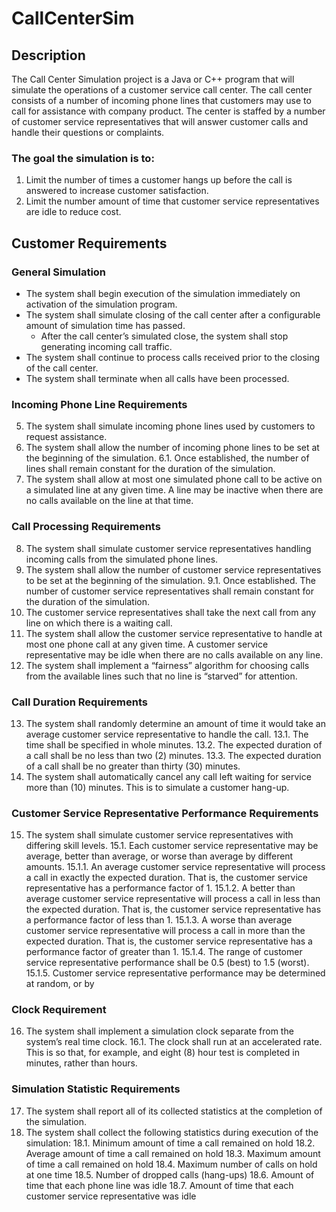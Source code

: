 CallCenterSim
=============

## Description

The Call Center Simulation project is a Java or C++ program that will simulate the operations of a
customer service call center. The call center consists of a number of incoming phone lines that
customers may use to call for assistance with company product. The center is staffed by a number of
customer service representatives that will answer customer calls and handle their questions or
complaints.

### The goal the simulation is to:

1. Limit the number of times a customer hangs up before the call is answered to increase customer satisfaction.
2. Limit the number amount of time that customer service representatives are idle to reduce cost.

## Customer Requirements

### General Simulation

- The system shall begin execution of the simulation immediately on activation of the simulation program.
- The system shall simulate closing of the call center after a configurable amount of simulation time has passed.
  - After the call center’s simulated close, the system shall stop generating incoming call traffic.
- The system shall continue to process calls received prior to the closing of the call center.
- The system shall terminate when all calls have been processed.

### Incoming Phone Line Requirements

5. The system shall simulate incoming phone lines used by customers to request assistance.
6. The system shall allow the number of incoming phone lines to be set at the beginning of the simulation.
6.1. Once established, the number of lines shall remain constant for the duration of the simulation.
7. The system shall allow at most one simulated phone call to be active on a simulated line at any given time. A line may be inactive when there are no calls available on the line at that time.

### Call Processing Requirements

8. The system shall simulate customer service representatives handling incoming calls from the simulated phone lines.
9. The system shall allow the number of customer service representatives to be set at the beginning of the simulation.
9.1. Once established. The number of customer service representatives shall remain constant for the duration of the simulation.
10. The customer service representatives shall take the next call from any line on which there is a waiting call.
11. The system shall allow the customer service representative to handle at most one phone call at any given time. A customer service representative may be idle when there are no calls available on any line.
12. The system shall implement a “fairness” algorithm for choosing calls from the available lines such that no line is “starved” for attention.

### Call Duration Requirements

13. The system shall randomly determine an amount of time it would take an average customer service representative to handle the call.
13.1. The time shall be specified in whole minutes.
13.2. The expected duration of a call shall be no less than two (2) minutes.
13.3. The expected duration of a call shall be no greater than thirty (30) minutes.
14. The system shall automatically cancel any call left waiting for service more than (10) minutes. This is to simulate a customer hang-up.

### Customer Service Representative Performance Requirements

15. The system shall simulate customer service representatives with differing skill levels.
15.1. Each customer service representative may be average, better than average, or worse  than average by different amounts.
15.1.1. An average customer service representative will process a call in exactly the expected duration. That is, the customer service representative has a performance factor of 1.
15.1.2. A better than average customer service representative will process a call in less than the expected duration. That is, the customer service representative has a performance factor of less than 1.
15.1.3. A worse than average customer service representative will process a call in more than the expected duration. That is, the customer service representative has a performance factor of greater than 1.
15.1.4. The range of customer service representative performance shall be 0.5 (best) to 1.5 (worst).
15.1.5. Customer service representative performance may be determined at random, or by

### Clock Requirement

16. The system shall implement a simulation clock separate from the system’s real time clock.
16.1. The clock shall run at an accelerated rate. This is so that, for example, and eight (8) hour test is completed in minutes, rather than hours.

### Simulation Statistic Requirements

17. The system shall report all of its collected statistics at the completion of the simulation.
18. The system shall collect the following statistics during execution of the simulation:
18.1. Minimum amount of time a call remained on hold
18.2. Average amount of time a call remained on hold
18.3. Maximum amount of time a call remained on hold
18.4. Maximum number of calls on hold at one time
18.5. Number of dropped calls (hang-ups)
18.6. Amount of time that each phone line was idle
18.7. Amount of time that each customer service representative was idle
